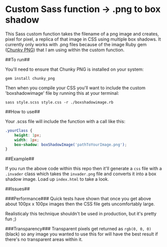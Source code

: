 Custom Sass function -> .png to box shadow
===

This Sass custom function takes the filename of a png image and creates, pixel for pixel, a replica of that image in CSS using multiple box shadows. It currently only works with .png files because of the image Ruby gem ([Chunky PNG](https://github.com/wvanbergen/chunky_png)) that I am using within the custom function.

##To run##

You'll need to ensure that Chunky PNG is installed on your system:

`gem install chunky_png`

Then when you compile your CSS you'll want to include the custom 'boxshadowimage' file by running this at your terminal:

`sass style.scss style.css -r ./boxshadowimage.rb`

##How to use##

Your .scss file will include the function with a call like this:

```scss
.yourClass {
    height: 1px;
    width: 1px;
    box-shadow: boxShadowImage('pathToYourImage.png');
}
```

##Example##

If you run the above code within this repo then it'll generate a `css` file with a `.invader` class which takes the `invader.png` file and converts it into a box shadow image. Load up `index.html` to take a look.

##Issues##

###Performance###
Quick tests have shown that once you get above about 100px x 100px images then the CSS file gets uncomfortably large.

Realisticaly this technique shouldn't be used in production, but it's pretty fun ;)

###Transparency###
Transparent pixels get returned as `rgb(0, 0, 0)` (black) so any image you wanted to use this for will have the best result if there's no transparent areas within it.
